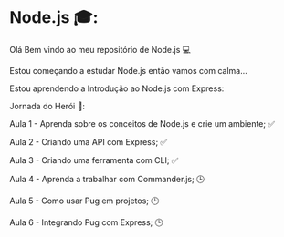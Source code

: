 # Node.js :mortar_board::
Olá Bem vindo ao meu repositório de Node.js :computer:

Estou começando a estudar Node.js então vamos com calma...

Estou aprendendo a Introdução ao Node.js com Express:

Jornada do Herói :sunrise_over_mountains:: 

Aula 1 - Aprenda sobre os conceitos de Node.js e crie um ambiente; :white_check_mark:

Aula 2 - Criando uma API com Express; :white_check_mark:

Aula 3 - Criando uma ferramenta com CLI; :white_check_mark:

Aula 4 - Aprenda a trabalhar com Commander.js; :clock3:

Aula 5 - Como usar Pug em projetos; :clock3:

Aula 6 - Integrando Pug com Express; :clock3:
